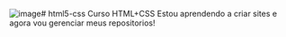 ![image](https://github.com/EduadoVieira/html5-css/assets/149810002/f49aaeae-d6b4-44be-8d1f-77dfb947279b)# html5-css
Curso HTML+CSS
Estou aprendendo a criar sites e agora vou gerenciar meus repositorios!

